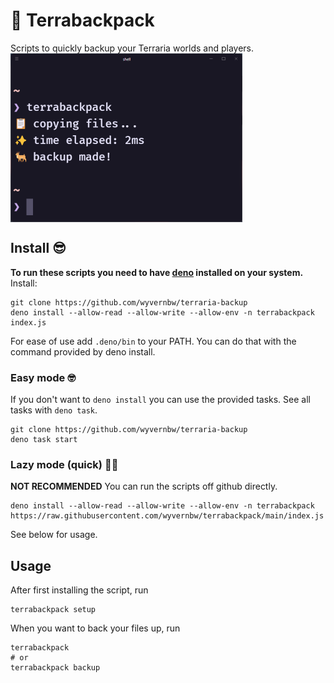# 🦌 Terrabackpack

Scripts to quickly backup your Terraria worlds and players.
<br>
<img src="screenshot.png" width="371" height="270" style="display: block;">

## Install 😎

**To run these scripts you need to have [deno](https://deno.land/) installed on your system.**  
Install:

```
git clone https://github.com/wyvernbw/terraria-backup
deno install --allow-read --allow-write --allow-env -n terrabackpack index.js
```

For ease of use add `.deno/bin` to your PATH. You can do that with the command provided by deno install.

### Easy mode 🤓

If you don't want to `deno install` you can use the provided tasks.
See all tasks with `deno task`.

```
git clone https://github.com/wyvernbw/terraria-backup
deno task start
```

### Lazy mode (quick) 🚗💨

**NOT RECOMMENDED**
You can run the scripts off github directly.

```
deno install --allow-read --allow-write --allow-env -n terrabackpack https://raw.githubusercontent.com/wyvernbw/terrabackpack/main/index.js
```

See below for usage.

## Usage

After first installing the script, run

```
terrabackpack setup
```

When you want to back your files up, run

```
terrabackpack
# or
terrabackpack backup
```
